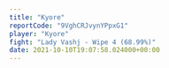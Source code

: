 ```yaml
---
title: "Kyore"
reportCode: "9VghCRJvynYPpxG1"
player: "Kyore"
fight: "Lady Vashj - Wipe 4 (68.99%)"
date: 2021-10-10T19:07:58.024000+00:00
---
```

